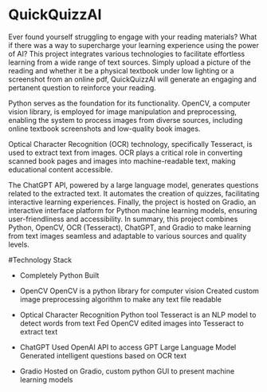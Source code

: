 # QuickQuizzAI

Ever found yourself struggling to engage with your reading materials? What if there was a way to supercharge your learning experience using the power of AI? This project integrates various technologies to facilitate effortless learning from a wide range of text sources. Simply upload a picture of the reading and whether it be a physical textbook under low lighting or a screenshot from an online pdf, QuickQuizzAI will generate an engaging and pertanent question to reinforce your reading. 

Python serves as the foundation for its functionality. OpenCV, a computer vision library, is employed for image manipulation and preprocessing, enabling the system to process images from diverse sources, including online textbook screenshots and low-quality book images.

Optical Character Recognition (OCR) technology, specifically Tesseract, is used to extract text from images. OCR plays a critical role in converting scanned book pages and images into machine-readable text, making educational content accessible.

The ChatGPT API, powered by a large language model, generates questions related to the extracted text. It automates the creation of quizzes, facilitating interactive learning experiences. Finally, the project is hosted on Gradio, an interactive interface platform for Python machine learning models, ensuring user-friendliness and accessibility. In summary, this project combines Python, OpenCV, OCR (Tesseract), ChatGPT, and Gradio to make learning from text images seamless and adaptable to various sources and quality levels.

#Technology Stack
- Completely Python Built

- OpenCV
    OpenCV is a python library for computer vision
    Created custom image preprocessing algorithm to make any text file readable
- Optical Character Recognition
    Python tool Tesseract is an NLP model to detect words from text
    Fed OpenCV edited images into Tesseract to extract text
- ChatGPT
    Used OpenAI API to access GPT Large Language Model
    Generated intelligent questions based on OCR text
- Gradio
    Hosted on Gradio, custom python GUI to present machine learning models
